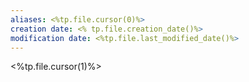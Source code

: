 ```yaml
---
aliases: <%tp.file.cursor(0)%>
creation date: <% tp.file.creation_date()%>
modification date: <%tp.file.last_modified_date()%>
---
```


<%tp.file.cursor(1)%>
